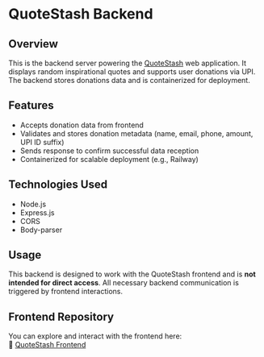 # QuoteStash Backend

## Overview

This is the backend server powering the [QuoteStash](https://jagdish-15.github.io/QuoteStash/index.html) web application. It displays random inspirational quotes and supports user donations via UPI. The backend stores donations data and is containerized for deployment.

## Features

- Accepts donation data from frontend
- Validates and stores donation metadata (name, email, phone, amount, UPI ID suffix)
- Sends response to confirm successful data reception
- Containerized for scalable deployment (e.g., Railway)

## Technologies Used

- Node.js
- Express.js
- CORS
- Body-parser

## Usage

This backend is designed to work with the QuoteStash frontend and is **not intended for direct access**. All necessary backend communication is triggered by frontend interactions.

## Frontend Repository

You can explore and interact with the frontend here:  
🔗 [QuoteStash Frontend](https://github.com/jagdish-15/QuoteStash)
